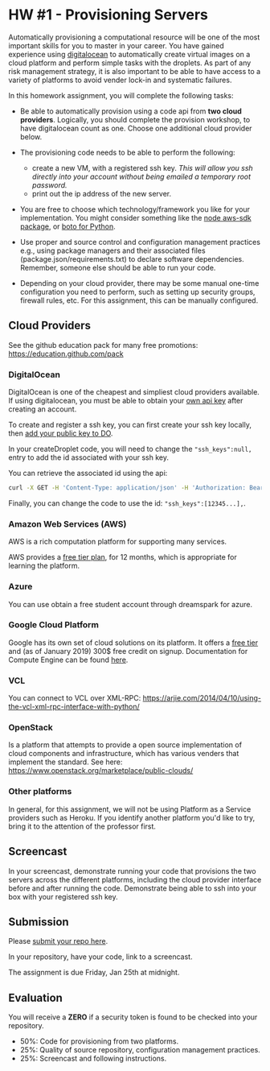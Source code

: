 # HW #1 - Provisioning Servers

Automatically provisioning a computational resource will be one of the most important skills for you to master in your career.  You have gained experience using [digitalocean](https://developers.digitalocean.com/v2/) to automatically create virtual images on a cloud platform and perform simple tasks with the droplets. As part of any risk management strategy, it is also important to be able to have access to a variety of platforms to avoid vender lock-in and systematic failures.

In this homework assignment, you will complete the following tasks:

* Be able to automatically provision using a code api from **two cloud providers**. Logically, you should complete the provision workshop, to have digitalocean count as one. Choose one additional cloud provider below.

* The provisioning code needs to be able to perform the following:
  - create a new VM, with a registered ssh key. *This will allow you ssh directly into your account without being emailed a temporary root password.*
  - print out the ip address of the new server.

* You are free to choose which technology/framework you like for your implementation. You might consider something like the [node aws-sdk package](https://www.npmjs.com/package/aws-sdk), or [boto for Python](https://aws.amazon.com/sdk-for-python/).

* Use proper and source control and configuration management practices e.g., using package managers and their associated files (package.json/requirements.txt) to declare software dependencies. Remember, someone else should be able to run your code.

* Depending on your cloud provider, there may be some manual one-time configuration you need to perform, such as setting up security groups, firewall rules, etc. For this assignment, this can be manually configured.

## Cloud Providers

See the github education pack for many free promotions: https://education.github.com/pack

### DigitalOcean

DigitalOcean is one of the cheapest and simpliest cloud providers available. If using digitalocean, you must be able to obtain your [own api key](https://www.digitalocean.com/docs/api/create-personal-access-token/) after creating an account.

To create and register a ssh key, you can first create your ssh key locally, then [add your public key to DO](https://www.digitalocean.com/docs/droplets/how-to/add-ssh-keys/).

In your createDroplet code, you will need to change the `"ssh_keys":null,` entry to add the id associated with your ssh key.

You can retrieve the associated id using the api:

```bash
curl -X GET -H 'Content-Type: application/json' -H 'Authorization: Bearer $DOTOKEN' "https://api.digitalocean.com/v2/account/keys"
```

Finally, you can change the code to use the id: `"ssh_keys":[12345...],`.


### Amazon Web Services (AWS)

AWS is a rich computation platform for supporting many services. 

AWS provides a [free tier plan](http://aws.amazon.com/free/), for 12 months, which is appropriate for learning the platform.

### Azure

You can use obtain a free student account through dreamspark for azure.

### Google Cloud Platform
Google has its own set of cloud solutions on its platform. It offers a [free tier](https://cloud.google.com/free/) and (as of January 2019) 300$ free credit on signup. Documentation for Compute Engine can be found [here](https://cloud.google.com/compute/docs/).

### VCL

You can connect to VCL over XML-RPC:
https://arjie.com/2014/04/10/using-the-vcl-xml-rpc-interface-with-python/

### OpenStack

Is a platform that attempts to provide a open source implementation of cloud components and infrastructure, which has various venders that implement the standard. See here: https://www.openstack.org/marketplace/public-clouds/

### Other platforms

In general, for this assignment, we will not be using Platform as a Service providers such as Heroku. If you identify another platform you'd like to try, bring it to the attention of the professor first.

## Screencast

In your screencast, demonstrate running your code that provisions the two servers across the different platforms, including the cloud provider interface before and after running the code. Demonstrate being able to ssh into your box with your registered ssh key.

## Submission

Please [submit your repo here](https://docs.google.com/forms/d/e/1FAIpQLScg8aTK_GBSlwGEjAarQXFi037M77KJ9cJj9IfiOWWOn27WiQ/viewform?usp=sf_link).

In your repository, have your code, link to a screencast.

The assignment is due Friday, Jan 25th at midnight.

## Evaluation

You will receive a **ZERO** if a security token is found to be checked into your repository.

- 50%: Code for provisioning from two platforms.
- 25%: Quality of source repository, configuration management practices.
- 25%: Screencast and following instructions.
